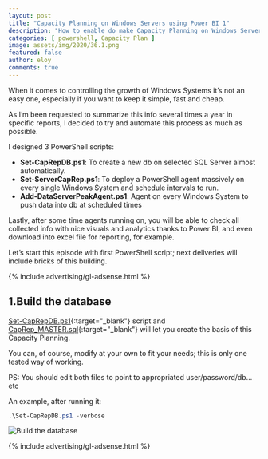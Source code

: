 ```yaml
---
layout: post
title: "Capacity Planning on Windows Servers using Power BI 1"
description: "How to enable do make Capacity Planning on Windows Servers using PowerShell and Power BI"
categories: [ powershell, Capacity Plan ]
image: assets/img/2020/36.1.png
featured: false
author: eloy
comments: true
---
```


When it comes to controlling the growth of Windows Systems it’s not an easy one, especially if you want to keep it simple, fast and cheap.

As I’m been requested to summarize this info several times a year in specific reports, I decided to try and automate this process as much as possible.

I designed 3 PowerShell scripts:

* **Set-CapRepDB.ps1**: To create a new db on selected SQL Server almost automatically.
* **Set-ServerCapRep.ps1**: To deploy a PowerShell agent massively on every single Windows System and schedule intervals to run.
* **Add-DataServerPeakAgent.ps1**: Agent on every Windows System to push data into db at scheduled times

Lastly, after some time agents running on, you will be able to check all collected info with nice visuals and analytics thanks to Power BI, and even download into excel file for reporting, for example.

Let’s start this episode with first PowerShell script; next deliveries will include bricks of this building.

{% include advertising/gl-adsense.html %}

## 1.Build the database

[Set-CapRepDB.ps1](https://github.com/eloysr/CapRep/blob/master/Set-CapRepDB.ps1){:target="_blank"} script and [CapRep_MASTER.sql](https://github.com/eloysr/CapRep/blob/master/CapRep_MASTER.sql){:target="_blank"} will let you create the basis of this Capacity Planning.

You can, of course, modify at your own to fit your needs; this is only one tested way of working.

PS: You should edit both files to point to appropriated user/password/db… etc

An example, after running it:

```powershell
.\Set-CapRepDB.ps1 -verbose
```

![Build the database]({{site.baseurl}}/assets/img/2020/36.1.png)

{% include advertising/gl-adsense.html %}